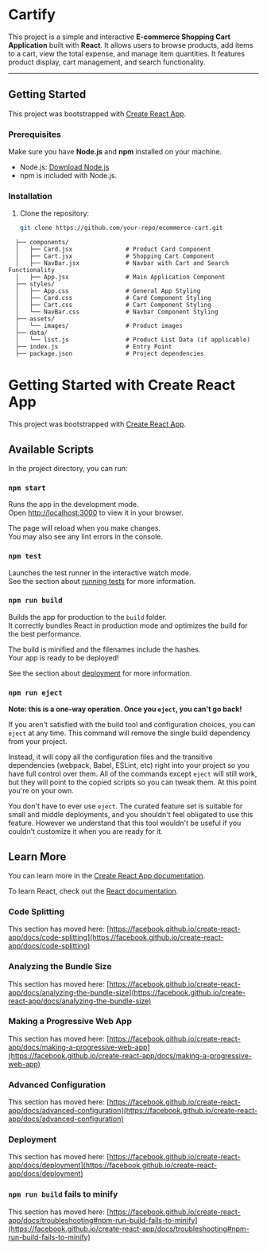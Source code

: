 # Cartify

This project is a simple and interactive **E-commerce Shopping Cart Application** built with **React**. It allows users to browse products, add items to a cart, view the total expense, and manage item quantities. It features product display, cart management, and search functionality.

---

## **Getting Started**

This project was bootstrapped with [Create React App](https://github.com/facebook/create-react-app).

### **Prerequisites**
Make sure you have **Node.js** and **npm** installed on your machine.
- Node.js: [Download Node.js](https://nodejs.org/)
- npm is included with Node.js.

### **Installation**
1. Clone the repository:
   ```bash
   git clone https://github.com/your-repo/ecommerce-cart.git

```src/
  ├── components/
  │   ├── Card.jsx               # Product Card Component
  │   ├── Cart.jsx               # Shopping Cart Component
  │   ├── NavBar.jsx             # Navbar with Cart and Search Functionality
  │   ├── App.jsx                # Main Application Component
  ├── styles/
  │   ├── App.css                # General App Styling
  │   ├── Card.css               # Card Component Styling
  │   ├── Cart.css               # Cart Component Styling
  │   └── NavBar.css             # Navbar Component Styling
  ├── assets/
  │   └── images/                # Product images
  ├── data/
  │   └── list.js                # Product List Data (if applicable)
  ├── index.js                   # Entry Point
  ├── package.json               # Project dependencies
```
# Getting Started with Create React App

This project was bootstrapped with [Create React App](https://github.com/facebook/create-react-app).

## Available Scripts

In the project directory, you can run:

### `npm start`

Runs the app in the development mode.\
Open [http://localhost:3000](http://localhost:3000) to view it in your browser.

The page will reload when you make changes.\
You may also see any lint errors in the console.

### `npm test`

Launches the test runner in the interactive watch mode.\
See the section about [running tests](https://facebook.github.io/create-react-app/docs/running-tests) for more information.

### `npm run build`

Builds the app for production to the `build` folder.\
It correctly bundles React in production mode and optimizes the build for the best performance.

The build is minified and the filenames include the hashes.\
Your app is ready to be deployed!

See the section about [deployment](https://facebook.github.io/create-react-app/docs/deployment) for more information.

### `npm run eject`

**Note: this is a one-way operation. Once you `eject`, you can't go back!**

If you aren't satisfied with the build tool and configuration choices, you can `eject` at any time. This command will remove the single build dependency from your project.

Instead, it will copy all the configuration files and the transitive dependencies (webpack, Babel, ESLint, etc) right into your project so you have full control over them. All of the commands except `eject` will still work, but they will point to the copied scripts so you can tweak them. At this point you're on your own.

You don't have to ever use `eject`. The curated feature set is suitable for small and middle deployments, and you shouldn't feel obligated to use this feature. However we understand that this tool wouldn't be useful if you couldn't customize it when you are ready for it.

## Learn More

You can learn more in the [Create React App documentation](https://facebook.github.io/create-react-app/docs/getting-started).

To learn React, check out the [React documentation](https://reactjs.org/).

### Code Splitting

This section has moved here: [https://facebook.github.io/create-react-app/docs/code-splitting](https://facebook.github.io/create-react-app/docs/code-splitting)

### Analyzing the Bundle Size

This section has moved here: [https://facebook.github.io/create-react-app/docs/analyzing-the-bundle-size](https://facebook.github.io/create-react-app/docs/analyzing-the-bundle-size)

### Making a Progressive Web App

This section has moved here: [https://facebook.github.io/create-react-app/docs/making-a-progressive-web-app](https://facebook.github.io/create-react-app/docs/making-a-progressive-web-app)

### Advanced Configuration

This section has moved here: [https://facebook.github.io/create-react-app/docs/advanced-configuration](https://facebook.github.io/create-react-app/docs/advanced-configuration)

### Deployment

This section has moved here: [https://facebook.github.io/create-react-app/docs/deployment](https://facebook.github.io/create-react-app/docs/deployment)

### `npm run build` fails to minify

This section has moved here: [https://facebook.github.io/create-react-app/docs/troubleshooting#npm-run-build-fails-to-minify](https://facebook.github.io/create-react-app/docs/troubleshooting#npm-run-build-fails-to-minify)
